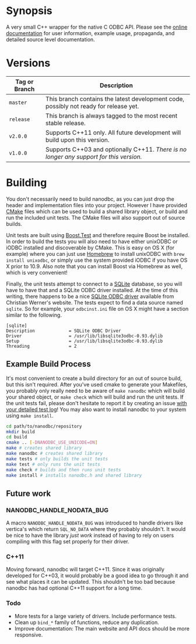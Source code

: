 # Synopsis

A very small C++ wrapper for the native C ODBC API. Please see the [online documentation](http://lexicalunit.github.com/nanodbc/) for user information, example usage, propaganda, and detailed source level documentation.

# Versions

| Tag or Branch | Description |
| --------------| ----------- |
| `master`      | This branch contains the latest development code, possibly not ready for release yet. |
| `release`     | This branch is always tagged to the most recent stable release. |
| `v2.0.0`      | Supports C++11 only. All future development will build upon this version. |
| `v1.0.0`      | Supports C++03 and optionally C++11. *There is no longer any support for this version.* |

# Building

You don't necessarily need to build nanodbc, as you can just drop the header and implementation files into your project. However I have provided [CMake](www.cmake.org/) files which can be used to build a shared library object, or build and run the included unit tests. The CMake files will also support out of source builds.

Unit tests are built using [Boost.Test](www.boost.org/doc/libs/release/libs/test/) and therefore require Boost be installed. In order to build the tests you will also need to have either unixODBC or iODBC installed and discoverable by CMake. This is easy on OS X (for example) where you can just use [Homebrew](brew.sh/‎) to install unixODBC with ```brew install unixodbc```, or simply use the system provided iODBC if you have OS X prior to 10.9. Also note that you can install Boost via Homebrew as well, which is very convenient!

Finally, the unit tests attempt to connect to a [SQLite](www.sqlite.org/‎) database, so you will have to have that and a SQLite ODBC driver installed. At the time of this writing, there happens to be a nice [SQLite ODBC driver](http://www.ch-werner.de/sqliteodbc/) available from Christian Werner's website. The tests expect to find a data source named ```sqlite```. So for example, your ```odbcinst.ini``` file on OS X might have a section similar to the following.

```
[sqlite]
Description             = SQLite ODBC Driver
Driver                  = /usr/lib/libsqlite3odbc-0.93.dylib
Setup                   = /usr/lib/libsqlite3odbc-0.93.dylib
Threading               = 2
```

## Example Build Process

It's most convenient to create a build directory for an out of source build, but this isn't required. After you've used cmake to generate your Makefiles, you probably only really need to be aware of ```make nanodbc``` which will build your shared object, or ```make check``` which will build and run the unit tests. If the unit tests fail, please don't hesitate to report it by creating an issue [with your detailed test log](http://stackoverflow.com/questions/5709914/using-cmake-how-do-i-get-verbose-output-from-ctest)! You may also want to install nanodbc to your system using ```make install```.

```bash
cd path/to/nanodbc/repository
mkdir build
cd build
cmake .. [-DNANODBC_USE_UNICODE=ON]
make # creates shared library
make nanodbc # creates shared library
make tests # only builds the unit tests
make test # only runs the unit tests
make check # builds and then runs unit tests
make install # installs nanodbc.h and shared library
```

## Future work

### NANODBC_HANDLE_NODATA_BUG

A macro `NANODBC_HANDLE_NODATA_BUG` was introduced to handle drivers like vertica's which return `SQL_NO_DATA` where they probably shouldn't. It would be nice to have the library *just work* instead of having to rely on users compiling with this flag set properly for their driver.

### C++11

Moving forward, nanodbc will target C++11. Since it was originally developed for C++03, it would probably be a good idea to go through it and see what places it can be updated. This shouldn't be too bad because nanodbc has had optional C++11 support for a long time.

### Todo

- More tests for a large variety of drivers. Include performance tests.
- Clean up `bind_*` family of functions, reduce any duplication.
- Improve documentation: The main website and API docs should be more responsive.
